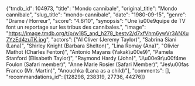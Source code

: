 {"tmdb_id": 104973, "title": "Mondo cannibale", "original_title": "Mondo cannibale", "slug_title": "mondo-cannibale", "date": "1980-09-15", "genre": "Drame / Horreur", "score": "4.6/10", "synopsis": "Une \u00e9quipe de TV font un reportage sur les tribus des cannibales.", "image": "https://image.tmdb.org/t/p/w185_and_h278_bestv2/d7xfVhm6ywVr3ANXu7YzEd4zuTK.jpg", "actors": ["Al Cliver (Jeremy Taylor)", "Sabrina Siani (Lana)", "Shirley Knight (Barbara Shelton)", "Lina Romay (Ana)", "Olivier Mathot (Charles Fenton)", "Antonio Mayans (Yakak\u00e9)", "Pamela Stanford (Elisabeth Taylor)", "Raymond Hardy (John)", "J\u00e9r\u00f4me Foulon (Safari member)", "Anne Marie Rosier (Safari Member)", "Jes\u00fas Franco (Mr. Martin)", "Anouchka (Lana as a child)"], "comments": [], "recommandations_id": [128298, 238319, 27736, 44276]}
